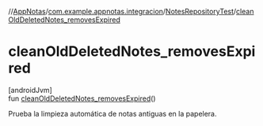 //[AppNotas](../../../index.md)/[com.example.appnotas.integracion](../index.md)/[NotesRepositoryTest](index.md)/[cleanOldDeletedNotes_removesExpired](clean-old-deleted-notes_removes-expired.md)

# cleanOldDeletedNotes_removesExpired

[androidJvm]\
fun [cleanOldDeletedNotes_removesExpired](clean-old-deleted-notes_removes-expired.md)()

Prueba la limpieza automática de notas antiguas en la papelera.

